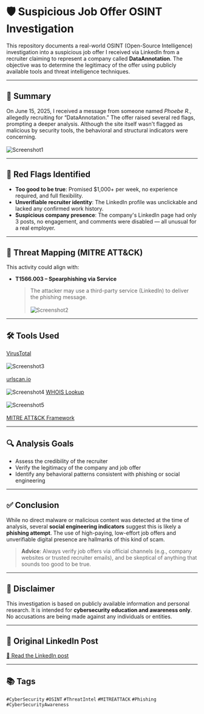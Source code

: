 # 🛡️ Suspicious Job Offer OSINT Investigation

This repository documents a real-world OSINT (Open-Source Intelligence) investigation into a suspicious job offer I received via LinkedIn from a recruiter claiming to represent a company called **DataAnnotation**. The objective was to determine the legitimacy of the offer using publicly available tools and threat intelligence techniques.

---

## 📌 Summary

On June 15, 2025, I received a message from someone named *Phoebe R.*, allegedly recruiting for “DataAnnotation.” The offer raised several red flags, prompting a deeper analysis. Although the site itself wasn't flagged as malicious by security tools, the behavioral and structural indicators were concerning.<br><br>
![Screenshot1](https://i.imgur.com/Z0XVhiu.png)


---

## 🚩 Red Flags Identified

- **Too good to be true**: Promised $1,000+ per week, no experience required, and full flexibility.
- **Unverifiable recruiter identity**: The LinkedIn profile was unclickable and lacked any confirmed work history.
- **Suspicious company presence**: The company's LinkedIn page had only 3 posts, no engagement, and comments were disabled — all unusual for a real employer.

---

## 🧠 Threat Mapping (MITRE ATT&CK)

This activity could align with:

- **T1566.003 – Spearphishing via Service**  
  > The attacker may use a third-party service (LinkedIn) to deliver the phishing message.<br><br>
  ![Screenshot2](https://i.imgur.com/PKBrkz6.png)

---

## 🛠️ Tools Used

[VirusTotal](https://virustotal.com) <br><br>
![Screenshot3](https://i.imgur.com/SUhy5bV.png)<br><br>
[urlscan.io](https://urlscan.io) <br><br>
![Screenshot4](https://i.imgur.com/9QAvScc.png)
[WHOIS Lookup](https://www.whois.com/) <br><br>
![Screenshot5](https://i.imgur.com/2BNnjW5.png)<br><br>
[MITRE ATT&CK Framework](https://attack.mitre.org/techniques/T1566/003/)

---

## 🔍 Analysis Goals

- Assess the credibility of the recruiter
- Verify the legitimacy of the company and job offer
- Identify any behavioral patterns consistent with phishing or social engineering

---

## ✅ Conclusion

While no direct malware or malicious content was detected at the time of analysis, several **social engineering indicators** suggest this is likely a **phishing attempt**. The use of high-paying, low-effort job offers and unverifiable digital presence are hallmarks of this kind of scam.

> **Advice**: Always verify job offers via official channels (e.g., company websites or trusted recruiter emails), and be skeptical of anything that sounds too good to be true.

---

## 📝 Disclaimer

This investigation is based on publicly available information and personal research. It is intended for **cybersecurity education and awareness only**. No accusations are being made against any individuals or entities.

---

## 📎 Original LinkedIn Post

[🔗 Read the LinkedIn post](https://www.linkedin.com/posts/mohamed-alhabib-gharbi_cybersecurity-osint-threatintel-activity-7339950976159621120-0pR6?utm_source=share&utm_medium=member_desktop&rcm=ACoAADw17dYBC_BwCwVpyKu4ICGTpemvNLDJoAI)

---

## 📚 Tags

`#CyberSecurity` `#OSINT` `#ThreatIntel` `#MITREATTACK` `#Phishing` `#CyberSecurityAwareness`
